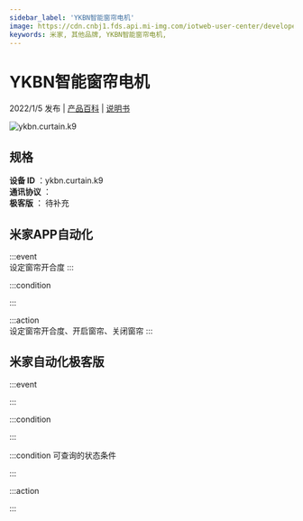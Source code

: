 ```yaml
---
sidebar_label: 'YKBN智能窗帘电机'
image: https://cdn.cnbj1.fds.api.mi-img.com/iotweb-user-center/developer_16790479563753I4NSx6G.png?GalaxyAccessKeyId=AKVGLQWBOVIRQ3XLEW&Expires=9223372036854775807&Signature=DRCbibgW8/2ipxKj/I6J1bjXfp0=
keywords: 米家, 其他品牌, YKBN智能窗帘电机, 
---
```

# YKBN智能窗帘电机

2022/1/5 发布 | [产品百科](https://home.mi.com/webapp/content/baike/product/index.html?model=ykbn.curtain.k9/) | [说明书](https://home.mi.com/views/introduction.html?model=ykbn.curtain.k9&region=cn)

![ykbn.curtain.k9](https://cdn.cnbj1.fds.api.mi-img.com/iotweb-user-center/developer_16790479563753I4NSx6G.png?GalaxyAccessKeyId=AKVGLQWBOVIRQ3XLEW&Expires=9223372036854775807&Signature=DRCbibgW8/2ipxKj/I6J1bjXfp0=)

## 规格  
> 
**设备 ID** ：ykbn.curtain.k9  
**通讯协议** ：  
**极客版**  ： 待补充 


## 米家APP自动化  

:::event  
设定窗帘开合度
:::

:::condition  

:::

:::action   
设定窗帘开合度、开启窗帘、关闭窗帘
:::

## 米家自动化极客版  

:::event  

:::

:::condition  

:::

:::condition 可查询的状态条件  

:::

:::action  

:::

        
